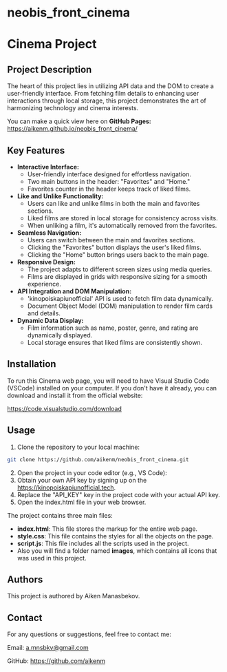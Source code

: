 # neobis_front_cinema


# Cinema Project

## Project Description

The heart of this project lies in utilizing API data and the DOM to create a user-friendly interface. From fetching film details to enhancing user interactions through local storage, this project demonstrates the art of harmonizing technology and cinema interests. 

You can make a quick view here on **GitHub Pages:** https://aikenm.github.io/neobis_front_cinema/

## Key Features

* **Interactive Interface:**
  * User-friendly interface designed for effortless navigation.
  * Two main buttons in the header: "Favorites" and "Home."
  * Favorites counter in the header keeps track of liked films.
* **Like and Unlike Functionality:**
  * Users can like and unlike films in both the main and favorites sections.
  * Liked films are stored in local storage for consistency across visits.
  * When unliking a film, it's automatically removed from the favorites.
* **Seamless Navigation:**
  * Users can switch between the main and favorites sections.
  * Clicking the "Favorites" button displays the user's liked films.
  * Clicking the "Home" button brings users back to the main page.
* **Responsive Design:**
  * The project adapts to different screen sizes using media queries.
  * Films are displayed in grids with responsive sizing for a smooth experience.
* **API Integration and DOM Manipulation:**
  * 'kinopoiskapiunofficial' API is used to fetch film data dynamically.
  * Document Object Model (DOM) manipulation to render film cards and details.
* **Dynamic Data Display:**
  * Film information such as name, poster, genre, and rating are dynamically displayed.
  * Local storage ensures that liked films are consistently shown.

## Installation

To run this Cinema web page, you will need to have Visual Studio Code (VSCode) installed on your computer. If you don't have it already, you can download and install it from the official website:

https://code.visualstudio.com/download

## Usage

1. Clone the repository to your local machine:

```bash
git clone https://github.com/aikenm/neobis_front_cinema.git
```
2. Open the project in your code editor (e.g., VS Code):
3. Obtain your own API key by signing up on the https://kinopoiskapiunofficial.tech.
4. Replace the "API_KEY" key in the project code with your actual API key.
5. Open the index.html file in your web browser.

The project contains three main files:

 * **index.html**: This file stores the markup for the entire web page.
 * **style.css**: This file contains the styles for all the objects on the page.
 * **script.js**: This file includes all the scripts used in the project.
 * Also you will find a folder named **images**, which contains all icons that was used in this project.

## Authors

This project is authored by Aiken Manasbekov.

## Contact

For any questions or suggestions, feel free to contact me:

Email: a.mnsbkv@gmail.com

GitHub: https://github.com/aikenm
